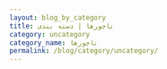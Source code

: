 ```yaml
---
layout: blog_by_category
title: ناجورها | دسته بندی
category: uncategory
category_name: ناجورها
permalink: /blog/category/uncategory/
---
```

